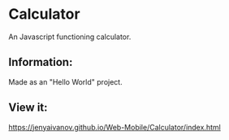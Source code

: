 # Calculator
An Javascript functioning calculator.

## Information:
Made as an "Hello World" project.

## View it:
https://jenyaivanov.github.io/Web-Mobile/Calculator/index.html
